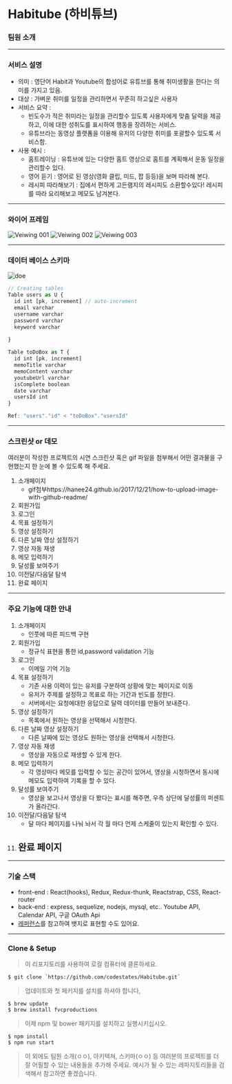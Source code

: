 

# Habitube (하비튜브)

### 팀원 소개

---
### 서비스 설명

  * 의미 : 영단어 Habit과 Youtube의 합성어로 유튜브를 통해 취미생활을 한다는 의미를 가지고 있음.
  * 대상 : 가벼운 취미를 일정을 관리하면서 꾸준히 하고싶은 사용자
  * 서비스 요약 : 
    - 빈도수가 적은 취미라는 일정을 관리할수 있도록 사용자에게 맞춤 달력을 제공하고, 이에 대한 성취도를 표시하여 행동을 장려하는 서비스.
    - 유튜브라는 동영상 플랫폼을 이용해 유저의 다양한 취미를 포괄할수 있도록 서비스함.
  * 사용 예시 :
    - 홈트레이닝 : 유튜브에 있는 다양한 홈트 영상으로 홈트를 계획해서 운동 일정을 관리할수 있다.
    - 영어 듣기 : 영어로 된 영상(영화 클립, 미드, 팝 등등)을 보며 따라해 본다.
    - 레시피 따라해보기 : 집에서 편하게 고든램지의 레시피도 소환할수있다! 레시피를 따라 요리해보고 메모도 남겨본다. 
   
---   
### 와이어 프레임
![Veiwing 001](https://user-images.githubusercontent.com/61297852/86470796-205dd680-bd77-11ea-88c2-51cf5a67b481.jpeg)
![Veiwing 002](https://user-images.githubusercontent.com/61297852/86470805-23f15d80-bd77-11ea-9ecf-11192efcde3b.jpeg)
![Veiwing 003](https://user-images.githubusercontent.com/61297852/86470809-25228a80-bd77-11ea-916b-a6bd01a8f04d.jpeg)

---
### 데이터 베이스 스키마  
![doe](https://user-images.githubusercontent.com/59544288/86110879-0fa42b00-bb01-11ea-8b1e-6de5ed54fe46.png)

```js
// Creating tables
Table users as U {
  id int [pk, increment] // auto-increment
  email varchar
  username varchar
  password varchar
  keyword varchar
  
}

Table toDoBox as T {
  id int [pk, increment]
  memoTitle varchar
  memoContent varchar
  youtubeUrl varchar
  isComplete boolean
  date varchar
  usersId int
}

Ref: "users"."id" < "toDoBox"."usersId" 
```

---  
### 스크린샷 or 데모
여러분이 작성한 프로젝트의 시연 스크린샷 혹은 gif 파일을 첨부해서 어떤 결과물을 구현했는지 한 눈에 볼 수 있도록 해 주세요. 
  1. 소개페이지
      - gif첨부https://hanee24.github.io/2017/12/21/how-to-upload-image-with-github-readme/
  2. 회원가입 
  3. 로그인
  4. 목표 설정하기
  5. 영상 설정하기
  6. 다른 날짜 영상 설정하기
  7. 영상 자동 재생
  8. 메모 입력하기
  9. 달성률 보여주기
  10. 이전달/다음달 탐색
  11. 완료 페이지
  
---  
### 주요 기능에 대한 안내  
  1. 소개페이지
      - 인풋에 따른 피드백 구현
  2. 회원가입 
      - 정규식 표현을 통한 id,password validation 기능
  3. 로그인
      - 이메일 기억 기능
  4. 목표 설정하기
      - 기존 사용 이력이 있는 유저를 구분하여 상황에 맞는 페이지로 이동
      - 유저가 주제를 설정하고 목표로 하는 기간과 빈도를 정한다.
      - 서버에서는 요청에대한 응답으로 달력 데이터를 만들어 보내준다.
  5. 영상 설정하기
      - 목록에서 원하는 영상을 선택해서 시청한다.
  6. 다른 날짜 영상 설정하기
      - 다른 날짜에 있는 영상도 원하는 영상을 선택해서 시청한다.
  7. 영상 자동 재생
      - 영상을 자동으로 재생할 수 있게 한다.
  8. 메모 입력하기
      - 각 영상마다 메모를 입력할 수 있는 공간이 있어서, 영상을 시청하면서 동시에 메모도 입력하여 기록을 할 수 있다.
  9. 달성률 보여주기
      - 영상을 보고나서 영상을 다 봤다는 표시를 해주면, 우측 상단에 달성률의 퍼센트가 올라간다. 
  10. 이전달/다음달 탐색
      - 달 마다 페이지를 나눠 놔서 각 월 마다 언제 스케줄이 있는지 확인할 수 있다. 
  11. 완료 페이지
      - 
  
---  
### 기술 스택
   * front-end : React(hooks), Redux, Redux-thunk, Reactstrap, CSS, React-router
   * back-end : express, sequelize, nodejs, mysql, etc.. Youtube API, Calendar API, 구글 OAuth Api
   * [레퍼런스](https://velog.io/@loakick/Shield-IO-%EC%82%AC%EC%9A%A9%EB%B2%95-iojyndy4pi)를 참고하여 뱃지로 표현할 수도 있어요.

---

### Clone & Setup

> 이 리포지토리를 사용하여 로컬 컴퓨터에 클론하세요. 

```shell
$ git clone `https://github.com/codestates/Habitube.git`
```
> 업데이트와 첫 페키지를 설치를 하셔야 합니다,

```shell
$ brew update
$ brew install fvcproductions
```

> 이제 npm 및 bower 패키지를 설치하고 실행시키십시오.

```shell
$ npm install
$ npm run start
```


> 이 외에도 팀원 소개(ㅇㅇ), 아키텍쳐, 스키마(ㅇㅇ) 등 여러분의 프로젝트를 더 잘 어필할 수 있는 내용들을 추가해 주세요. 
> 예시가 될 수 있는 레파지토리들을 검색해서 참고하면 좋겠습니다. 

<br/>
<br/>

